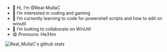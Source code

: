 - 👋 Hi, I’m @Real-MullaC
- 👀 I’m interested in coding and gaming
- 🌱 I’m currently learning to code for powershell scripts and how to edit on winutil
- 💞️ I’m looking to collaborate on WinUtil
- 😄 Pronouns: He/Him

<!---
Real-MullaC/Real-MullaC is a ✨ special ✨ repository because its `README.md` (this file) appears on your GitHub profile.
You can click the Preview link to take a look at your changes.
--->

![Real_MullaC's github stats](https://github-readme-stats.vercel.app/api?username=Real-MullaC&show_icons=true&theme=dracula&count_private=true)
